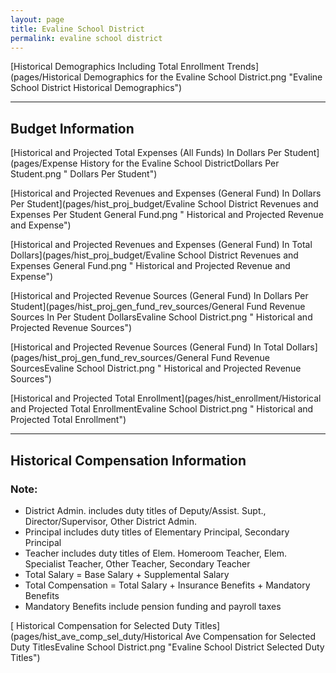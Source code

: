 ```yaml
---
layout: page
title: Evaline School District
permalink: evaline school district
---
```



[Historical Demographics Including Total Enrollment Trends](pages/Historical Demographics for the Evaline School District.png "Evaline School District Historical Demographics")

___

## Budget Information

[Historical and Projected Total Expenses (All Funds) In Dollars Per Student](pages/Expense History for the Evaline School DistrictDollars Per Student.png " Dollars Per Student")

[Historical and Projected Revenues and Expenses (General Fund) In Dollars Per Student](pages/hist_proj_budget/Evaline School District Revenues and Expenses Per Student General Fund.png " Historical and Projected Revenue and Expense")

[Historical and Projected Revenues and Expenses (General Fund) In Total Dollars](pages/hist_proj_budget/Evaline School District Revenues and Expenses General Fund.png " Historical and Projected Revenue and Expense")

[Historical and Projected Revenue Sources (General Fund) In Dollars Per Student](pages/hist_proj_gen_fund_rev_sources/General Fund Revenue Sources In Per Student DollarsEvaline School District.png " Historical and Projected Revenue Sources")

[Historical and Projected Revenue Sources (General Fund) In Total Dollars](pages/hist_proj_gen_fund_rev_sources/General Fund Revenue SourcesEvaline School District.png " Historical and Projected Revenue Sources")

[Historical and Projected Total Enrollment](pages/hist_enrollment/Historical and Projected Total EnrollmentEvaline School District.png " Historical and Projected Total Enrollment")


___

## Historical Compensation Information
### Note:
- District Admin. includes duty titles of Deputy/Assist. Supt., Director/Supervisor, Other District Admin.
- Principal includes duty titles of Elementary Principal, Secondary Principal
- Teacher includes duty titles of Elem. Homeroom Teacher, Elem. Specialist Teacher, Other Teacher, Secondary Teacher
- Total Salary = Base Salary + Supplemental Salary
- Total Compensation = Total Salary + Insurance Benefits + Mandatory Benefits
- Mandatory Benefits include pension funding and payroll taxes

[ Historical Compensation for Selected Duty Titles](pages/hist_ave_comp_sel_duty/Historical Ave Compensation for Selected Duty TitlesEvaline School District.png "Evaline School District Selected Duty Titles")

